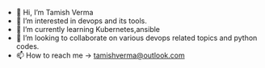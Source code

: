 - 👋 Hi, I’m Tamish Verma
- 👀 I’m interested in devops and its tools.
- 🌱 I’m currently learning Kubernetes,ansible
- 💞️ I’m looking to collaborate on various devops related topics and python codes.
- 📫 How to reach me -> tamishverma@outlook.com

<!---
rtxverma123/rtxverma123 is a ✨ special ✨ repository because its `README.md` (this file) appears on your GitHub profile.
You can click the Preview link to take a look at your changes.
--->
